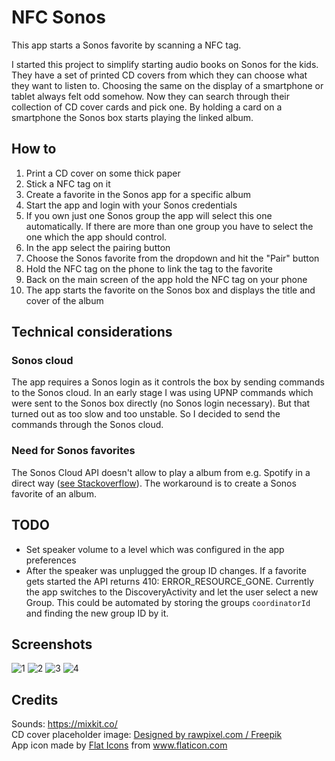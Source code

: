 # NFC Sonos

This app starts a Sonos favorite by scanning a NFC tag. 

I started this project to simplify starting audio books on Sonos for the kids. They have a set of printed CD covers from which they can choose what they want to listen to.
Choosing the same on the display of a smartphone or tablet always felt odd somehow. Now they can search through their collection of CD cover cards and pick one. By holding a card on a smartphone the Sonos box starts playing the linked album.

## How to

1. Print a CD cover on some thick paper
2. Stick a NFC tag on it
3. Create a favorite in the Sonos app for a specific album
4. Start the app and login with your Sonos credentials
5. If you own just one Sonos group the app will select this one automatically. If there are more than one group you have to select the one which the app should control.
6. In the app select the pairing button
7. Choose the Sonos favorite from the dropdown and hit the "Pair" button
8. Hold the NFC tag on the phone to link the tag to the favorite
9. Back on the main screen of the app hold the NFC tag on your phone
10. The app starts the favorite on the Sonos box and displays the title and cover of the album

## Technical considerations

### Sonos cloud

The app requires a Sonos login as it controls the box by sending commands to the Sonos cloud. 
In an early stage I was using UPNP commands which were sent to the Sonos box directly (no Sonos login necessary). But that turned out as too slow and too unstable. 
So I decided to send the commands through the Sonos cloud.

### Need for Sonos favorites

The Sonos Cloud API doesn't allow to play a album from e.g. Spotify in a direct way ([see Stackoverflow](https://stackoverflow.com/a/53733774/714965)). The workaround is to create a Sonos favorite of an album.

## TODO

- Set speaker volume to a level which was configured in the app preferences
- After the speaker was unplugged the group ID changes. If a favorite gets started the API returns 410: ERROR_RESOURCE_GONE. Currently the app switches to the DiscoveryActivity and let the user select a new Group. This could be automated by storing the groups `coordinatorId` and finding the new group ID by it.

## Screenshots
![1](https://user-images.githubusercontent.com/110982/110695721-7dedd100-81ea-11eb-9d4c-3b1ee0762495.png)
![2](https://user-images.githubusercontent.com/110982/110695741-85ad7580-81ea-11eb-8ec7-3123c8e2ba00.png)
![3](https://user-images.githubusercontent.com/110982/110695751-87773900-81ea-11eb-9ef8-142b92446ef0.png)
![4](https://user-images.githubusercontent.com/110982/110853909-7abf1780-82b4-11eb-8e79-45b9569e71c7.png)

## Credits

Sounds: https://mixkit.co/  
CD cover placeholder image: [Designed by rawpixel.com / Freepik](http://www.freepik.com)  
App icon made by <a href="https://www.flaticon.com/authors/flat-icons" title="Flat Icons">Flat Icons</a> from <a href="https://www.flaticon.com/" title="Flaticon">www.flaticon.com</a></div>
